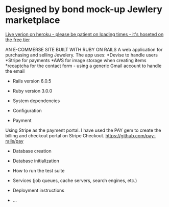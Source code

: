 # Designed by bond mock-up Jewlery marketplace

[Live verion on heroku - please be patient on loading times - it's hoseted on the free tier](https://designed-by-bond.herokuapp.com)

AN E-COMMERSE SITE BUILT WITH RUBY ON RAILS 
A web application for purchasing and selling Jewelery. 
The app uses: 
*Devise to handle users
*Stripe for payments 
*AWS for image storage when creating items 
*recaptcha for the contact form - using a generic Gmail account to handle the email


* Rails version 6.0.5
* Ruby version 3.0.0

* System dependencies

* Configuration
* Payment

Using Stripe as the payment portal. 
I have used the PAY gem to create the billing and checkout portal on Stripe Checkout.
https://github.com/pay-rails/pay


* Database creation

* Database initialization

* How to run the test suite

* Services (job queues, cache servers, search engines, etc.)

* Deployment instructions

* ...
